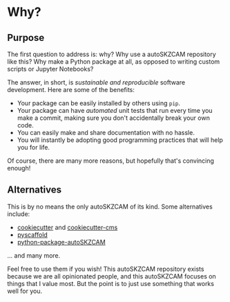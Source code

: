 # Why?

## Purpose

The first question to address is: why? Why use a autoSKZCAM repository like this? Why make a Python package at all, as opposed to writing custom scripts or Jupyter Notebooks?

The answer, in short, is _sustainable and reproducible_ software development. Here are some of the benefits:

- Your package can be easily installed by others using `pip`.
- Your package can have _automated_ unit tests that run every time you make a commit, making sure you don't accidentally break your own code.
- You can easily make and share documentation with no hassle.
- You will instantly be adopting good programming practices that will help you for life.

Of course, there are many more reasons, but hopefully that's convincing enough!

## Alternatives

This is by no means the only autoSKZCAM of its kind. Some alternatives include:

- [cookiecutter](https://github.com/cookiecutter/cookiecutter) and [cookiecutter-cms](https://github.com/MolSSI/cookiecutter-cms)
- [pyscaffold](https://github.com/pyscaffold/pyscaffold)
- [python-package-autoSKZCAM](https://github.com/microsoft/python-package-autoSKZCAM)

... and many more.

Feel free to use them if you wish! This autoSKZCAM repository exists because we are all opinionated people, and this autoSKZCAM focuses on things that I value most. But the point is to just use something that works well for you.
